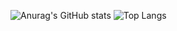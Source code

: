![Anurag's GitHub stats](https://github-readme-stats.vercel.app/api?username=RottenSea&theme=dark&show_icons=true)
![Top Langs](https://github-readme-stats.vercel.app/api/top-langs/?username=RottenSea&theme=dark&layout=compact)























<!--
**RottenSea/RottenSea** is a ✨ _special_ ✨ repository because its `README.md` (this file) appears on your GitHub profile.

Here are some ideas to get you started:

- 🔭 I’m currently working on ...
- 🌱 I’m currently learning ...
- 👯 I’m looking to collaborate on ...
- 🤔 I’m looking for help with ...
- 💬 Ask me about ...
- 📫 How to reach me: ...
- 😄 Pronouns: ...
- ⚡ Fun fact: ...
-->
